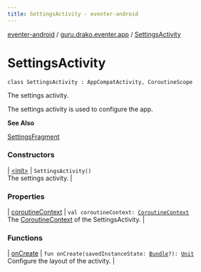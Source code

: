 ```yaml
---
title: SettingsActivity - eventer-android
---
```


[eventer-android](../../index.html) / [guru.drako.eventer.app](../index.html) / [SettingsActivity](./index.html)

# SettingsActivity

`class SettingsActivity : AppCompatActivity, CoroutineScope`

The settings activity.

The settings activity is used to configure the app.

**See Also**

[SettingsFragment](../-settings-fragment/index.html)

### Constructors

| [&lt;init&gt;](-init-.html) | `SettingsActivity()`<br>The settings activity. |

### Properties

| [coroutineContext](coroutine-context.html) | `val coroutineContext: `[`CoroutineContext`](https://kotlinlang.org/api/latest/jvm/stdlib/kotlin.coroutines/-coroutine-context/index.html)<br>The [CoroutineContext](https://kotlinlang.org/api/latest/jvm/stdlib/kotlin.coroutines/-coroutine-context/index.html) of the SettingsActivity. |

### Functions

| [onCreate](on-create.html) | `fun onCreate(savedInstanceState: `[`Bundle`](https://developer.android.com/reference/android/os/Bundle.html)`?): `[`Unit`](https://kotlinlang.org/api/latest/jvm/stdlib/kotlin/-unit/index.html)<br>Configure the layout of the activity. |

